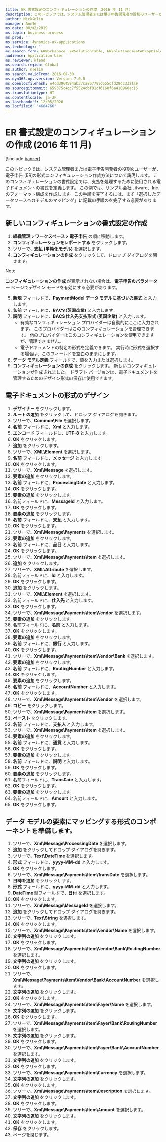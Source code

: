 ```yaml
---
title: ER 書式設定のコンフィギュレーションの作成 (2016 年 11 月)
description: このトピックでは、システム管理者または電子申告開発者の役割のユーザーが、電子申告 (ER)の形式コンフィギュレーション作成方法について説明します。
author: NickSelin
manager: AnnBe
ms.date: 08/02/2019
ms.topic: business-process
ms.prod: ''
ms.service: dynamics-ax-applications
ms.technology: ''
ms.search.form: ERWorkspace, ERSolutionTable, ERSolutionCreateDropDialog, EROperationDesigner, ERComponentTypeDropDialog
audience: Application User
ms.reviewer: kfend
ms.search.region: Global
ms.author: nselin
ms.search.validFrom: 2016-06-30
ms.dyn365.ops.version: Version 7.0.0
ms.openlocfilehash: e4cd3960594ab37ca867792c655cfd28dc332fa9
ms.sourcegitcommit: 659375c4cc7f5524cbf91cf6160f6a410960ac16
ms.translationtype: HT
ms.contentlocale: ja-JP
ms.lasthandoff: 12/05/2020
ms.locfileid: "4684766"
---
```

# <a name="er-create-a-format-configuration-november-2016"></a>ER 書式設定のコンフィギュレーションの作成 (2016 年 11 月)

[!include [banner](../../includes/banner.md)]

このトピックでは、システム管理者または電子申告開発者の役割のユーザーが、電子申告 (ER)の形式コンフィギュレーション作成方法について説明します。 このコンフィギュレーションの書式設定では、支払を処理するために使用される電子ドキュメントの書式を定義します。 この例では、サンプル会社 Litware、Inc. のフォーマット構成を作成します。この手順を完了するには、まず「選択したデータソースへのモデルのマッピング」に記載の手順のを完了する必要があります。


## <a name="create-a-new-format-configuration"></a>新しいコンフィギュレーションの書式設定の作成
1. **組織管理 > ワークスペース > 電子申告** の順に移動します。
2. **コンフィギュレーションをレポートする** をクリックします。
3. ツリーで、**支払 (単純化モデル)** を選択します。
4. **コンフィギュレーションの作成** をクリックして、ドロップ ダイアログを開きます。

 > [!NOTE]
 > **コンフィギュレーションの作成** が表示されない場合は、**電子申告のパラメーター** ページでデザイン モードを有効にする必要があります。 
 
5. **新規** フィールドで、**PaymentModel データ モデルに基づいた書式** と入力します。
6. **名前** フィールドに、**BACS (英国企業)** と入力します。
7. **説明** フィールドに、**BACS 仕入先支払形式 (英国企業)** と入力します。
    * 有効なコンフィギュレーション プロバイダーは自動的にここに入力されます。 このプロバイダーはこのコンフィギュレーションを管理できます。 他のプロバイダーはこのコンフィギュレーションを使用できますが、管理できません。  
    * 電子ドキュメントの特定の形式を定義できます。 実行時に形式を選択する場合は、このフィールドを空白のままにします。  
8. **データ モデル定義** フィールドで、値を入力または選択します。
9. **コンフィギュレーションの作成** をクリックします。 新しいコンフィギュレーションが作成されました。 ドラフト バージョンは、電子ドキュメントを管理するためのデザイン形式の保存に使用できます。  

## <a name="design-the-format-of-an-electronic-document"></a>電子ドキュメントの形式のデザイン
1. **デザイナー** をクリックします。
2. **ルートの追加** をクリックして、ドロップ ダイアログを開きます。
3. ツリーで、**Common\File** を選択します。
4. **名前** フィールドに、**Xml** と入力します。
5. **エンコード** フィールドに、**UTF-8** と入力します。
6. **OK** をクリックします。
7. **追加** をクリックします。
8. ツリーで、**XML\Element** を選択します。
9. **名前** フィールドに、**メッセージ** と入力します。
10. **OK** をクリックします。
11. ツリーで、**Xml\Message** を選択します。
12. **要素の追加** をクリックします。
13. **名前** フィールドに、**ProcessingDate** と入力します。
14. **OK** をクリックします。
15. **要素の追加** をクリックします。
16. 名前フィールドに、**MessageId** と入力します。
17. **OK** をクリックします。
18. **要素の追加** をクリックします。
19. **名前** フィールドに、**支払** と入力します。
20. **OK** をクリックします。
21. ツリーで、**Xml\Message\Payments** を選択します。
22. **要素の追加** をクリックします。
23. **名前** フィールドに、**品目** と入力します。
24. **OK** をクリックします。
25. ツリーで、**Xml\Message\Payments\Item** を選択します。
26. **追加** をクリックします。
27. ツリーで、**XML\Attribute** を選択します。
28. 名前フィールドに、**Id** と入力します。
29. **OK** をクリックします。
30. **追加** をクリックします。
31. ツリーで、**XML\Element** を選択します。
32. 名前フィールドに、**仕入先** と入力します。
33. **OK** をクリックします。
34. ツリーで、**Xml\Message\Payments\Item\Vendor** を選択します。
35. **要素の追加** をクリックします。
36. 名前フィールドに、**名前** と入力します。
37. **OK** をクリックします。
38. **要素の追加** をクリックします。
39. **名前** フィールドに、**銀行** と入力します。
40. **OK** をクリックします。
41. ツリーで、**Xml\Message\Payments\Item\Vendor\Bank** を選択します。
42. **要素の追加** をクリックします。
43. **名前** フィールドに、**RoutingNumber** と入力します。
44. **OK** をクリックします。
45. **要素の追加** をクリックします。
46. **名前** フィールドに、**AccountNumber** と入力します。
47. **OK** をクリックします。
48. ツリーで、**Xml\Message\Payments\Item\Vendor** を選択します。
49. **コピー** をクリックします。
50. ツリーで、**Xml\Message\Payments\Item** を選択します。
51. **ペースト** をクリックします。
52. **名前** フィールドに、**支払人** と入力します。
53. ツリーで、**Xml\Message\Payments\Item** を選択します。
54. **要素の追加** をクリックします。
55. **名前** フィールドに、**通貨** と入力します。
56. **OK** をクリックします。
57. **要素の追加** をクリックします。
58. **名前** フィールドに、**説明** と入力します。
59. **OK** をクリックします。
60. **要素の追加** をクリックします。
61. 名前フィールドに、**TransDate** と入力します。
62. **OK** をクリックします。
63. **要素の追加** をクリックします。
64. 名前フィールドに、**Amount** と入力します。
65. **OK** をクリックします。

## <a name="prepare-format-components-for-mapping-to-data-model-elements"></a>データ モデルの要素にマッピングする形式のコンポーネントを準備します。
1. ツリーで、**Xml\Message\ProcessingDate** を選択します。
2. **追加** をクリックしてドロップ ダイアログを開きます。
3. ツリーで、**Text\DateTime** を選択します。
4. **形式** フィールドに、**yyyy-MM-dd** と入力します。
5. **OK** をクリックします。
6. ツリーで、**Xml\Message\Payments\Item\TransDate** を選択します。
7. **日時を追加** をクリックします。
8. **形式** フィールドに、**yyyy-MM-dd** と入力します。
9. **DateTime** 型フィールドで、**日付** を選択します。
10. **OK** をクリックします。
11. ツリーで、**Xml\Message\MessageId** を選択します。
12. **追加** をクリックしてドロップ ダイアログを開きます。
13. ツリーで、**Text\String** を選択します。
14. **OK** をクリックします。
15. ツリーで、**Xml\Message\Payments\Item\Vendor\Name** を選択します。
16. **文字列の追加** をクリックします。
17. **OK** をクリックします。
18. ツリーで、**Xml\Message\Payments\Item\Vendor\Bank\RoutingNumber** を選択します。
19. **文字列の追加** をクリックします。
20. **OK** をクリックします。
21. ツリーで、**Xml\Message\Payments\Item\Vendor\Bank\AccountNumber** を選択します。
22. **文字列の追加** をクリックします。
23. **OK** をクリックします。
24. ツリーで、**Xml\Message\Payments\Item\Payer\Name** を選択します。
25. **文字列の追加** をクリックします。
26. **OK** をクリックします。
27. ツリーで、**Xml\Message\Payments\Item\Payer\Bank\RoutingNumber** を選択します。
28. **文字列の追加** をクリックします。
29. **OK** をクリックします。
30. ツリーで、**Xml\Message\Payments\Item\Payer\Bank\AccountNumber** を選択します。
31. **文字列の追加** をクリックします。
32. **OK** をクリックします。
33. ツリーで、**Xml\Message\Payments\Item\Currency** を選択します。
34. **文字列の追加** をクリックします。
35. **OK** をクリックします。
36. ツリーで、**Xml\Message\Payments\Item\Description** を選択します。
37. **文字列の追加** をクリックします。
38. **OK** をクリックします。
39. ツリーで、**Xml\Message\Payments\Item\Amount** を選択します。
40. **文字列の追加** をクリックします。
41. **OK** をクリックします。
42. **保存** をクリックします。
43. ページを閉じます。

